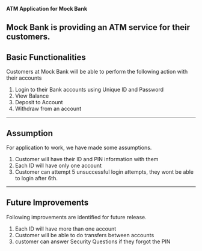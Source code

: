 **ATM Application for Mock Bank**

Mock Bank is providing an ATM service for their customers.
---

## Basic Functionalities

Customers at Mock Bank will be able to perform the following action with their accounts

1. Login to their Bank accounts using Unique ID and Password
2. View Balance 
3. Deposit to Account
4. Withdraw from an account

---

## Assumption

For application to work, we have made some assumptions.

1. Customer will have their ID and PIN information with them
2. Each ID will have only one account
3. Customer can attempt 5 unsuccessful login attempts, they wont be able to login after 6th.


---

## Future Improvements

Following improvements are identified for future release. 

1. Each ID will have more than one account
2. Customer will be able to do transfers between accounts
3. customer can answer Security Questions if they forgot the PIN

